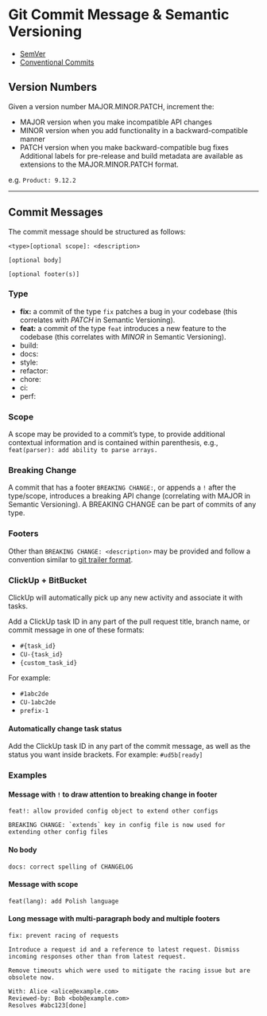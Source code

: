 # Git Commit Message & Semantic Versioning
- [SemVer](https://semver.org/)
- [Conventional Commits](https://www.conventionalcommits.org/)

## Version Numbers
Given a version number MAJOR.MINOR.PATCH, increment the:

- MAJOR version when you make incompatible API changes
- MINOR version when you add functionality in a backward-compatible manner
- PATCH version when you make backward-compatible bug fixes
Additional labels for pre-release and build metadata are available as extensions to the MAJOR.MINOR.PATCH format.

e.g. `Product: 9.12.2`

---
## Commit Messages
The commit message should be structured as follows:

```plaintext
<type>[optional scope]: <description>

[optional body]

[optional footer(s)]
```

### Type
- **fix:** a commit of the type `fix` patches a bug in your codebase (this correlates with *PATCH* in Semantic Versioning).
- **feat:** a commit of the type `feat` introduces a new feature to the codebase (this correlates with *MINOR* in Semantic Versioning).
- build:
- docs:
- style:
- refactor:
- chore:
- ci:
- perf:

### Scope
A scope may be provided to a commit’s type, to provide additional contextual information and is contained within parenthesis, e.g., `feat(parser): add ability to parse arrays.`


### Breaking Change
A commit that has a footer `BREAKING CHANGE:`, or appends a `!` after the type/scope, introduces a breaking API change (correlating with MAJOR in Semantic Versioning). A BREAKING CHANGE can be part of commits of any type.

### Footers
Other than `BREAKING CHANGE: <description>` may be provided and follow a convention similar to [git trailer format](https://git-scm.com/docs/git-interpret-trailers).

### ClickUp + BitBucket
ClickUp will automatically pick up any new activity and associate it with tasks.

Add a ClickUp task ID in any part of the pull request title, branch name, or commit message in one of these formats:

- `#{task_id}`
- `CU-{task_id}`
- `{custom_task_id}`

For example:
- `#1abc2de`
- `CU-1abc2de`
- `prefix-1`

#### Automatically change task status
Add the ClickUp task ID in any part of the commit message, as well as the status you want inside brackets.
For example: `#ud5b[ready]`

### Examples
#### Message with `!` to draw attention to breaking change in footer
```plaintext
feat!: allow provided config object to extend other configs

BREAKING CHANGE: `extends` key in config file is now used for extending other config files
```

#### No body 
```plaintext
docs: correct spelling of CHANGELOG
```

#### Message with scope
```plaintext
feat(lang): add Polish language
```

#### Long message with multi-paragraph body and multiple footers
```plaintext
fix: prevent racing of requests

Introduce a request id and a reference to latest request. Dismiss
incoming responses other than from latest request.

Remove timeouts which were used to mitigate the racing issue but are
obsolete now.

With: Alice <alice@example.com>
Reviewed-by: Bob <bob@example.com>
Resolves #abc123[done]
```
